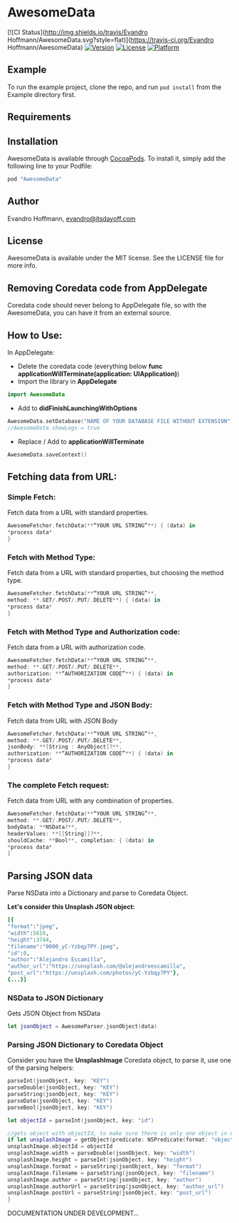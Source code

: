 # AwesomeData

[![CI Status](http://img.shields.io/travis/Evandro Hoffmann/AwesomeData.svg?style=flat)](https://travis-ci.org/Evandro Hoffmann/AwesomeData)
[![Version](https://img.shields.io/cocoapods/v/AwesomeData.svg?style=flat)](http://cocoapods.org/pods/AwesomeData)
[![License](https://img.shields.io/cocoapods/l/AwesomeData.svg?style=flat)](http://cocoapods.org/pods/AwesomeData)
[![Platform](https://img.shields.io/cocoapods/p/AwesomeData.svg?style=flat)](http://cocoapods.org/pods/AwesomeData)

## Example

To run the example project, clone the repo, and run `pod install` from the Example directory first.

## Requirements

## Installation

AwesomeData is available through [CocoaPods](http://cocoapods.org). To install
it, simply add the following line to your Podfile:

```ruby
pod "AwesomeData"
```

## Author

Evandro Hoffmann, evandro@itsdayoff.com

## License

AwesomeData is available under the MIT license. See the LICENSE file for more info.

## Removing Coredata code from AppDelegate
Coredata code should never belong to AppDelegate file, so with the AwesomeData, you can have it from an external source.

## How to Use:

In AppDelegate:
- Delete the coredata code (everything below **func applicationWillTerminate(application: UIApplication)**)
- Import the library in **AppDelegate**
```swift
import AwesomeData
```
- Add to **didFinishLaunchingWithOptions**
```swift
AwesomeData.setDatabase("NAME OF YOUR DATABASE FILE WITHOUT EXTENSION")
//AwesomeData.showLogs = true
```
- Replace / Add to **applicationWillTerminate**
```swift
AwesomeData.saveContext()
```

## Fetching data from URL:

### Simple Fetch:

Fetch data from a URL with standard properties.

```swift
AwesomeFetcher.fetchData(**“YOUR URL STRING”**) { (data) in
*process data*
}
```

### Fetch with Method Type:

Fetch data from a URL with standard properties, but choosing the method type.

```swift
AwesomeFetcher.fetchData(**“YOUR URL STRING”**,
method: **.GET/.POST/.PUT/.DELETE**) { (data) in
*process data*
}
```

### Fetch with Method Type and Authorization code:

Fetch data from a URL with authorization code.

```swift
AwesomeFetcher.fetchData(**“YOUR URL STRING”**,
method: **.GET/.POST/.PUT/.DELETE**,
authorization: **“AUTHORIZATION CODE”**) { (data) in
*process data*
}
```

### Fetch with Method Type and JSON Body:

Fetch data from URL with JSON Body

```swift
AwesomeFetcher.fetchData(**“YOUR URL STRING”**,
method: **.GET/.POST/.PUT/.DELETE**,
jsonBody: **[String : AnyObject]?**,
authorization: **“AUTHORIZATION CODE”**) { (data) in
*process data*
}
```

### The complete Fetch request:

Fetch data from URL with any combination of properties.

```swift
AwesomeFetcher.fetchData(**“YOUR URL STRING”**,
method: **.GET/.POST/.PUT/.DELETE**,
bodyData: **NSData?**,
headerValues: **[[String]]?**,
shouldCache: **Bool**, completion: { (data) in
*process data*
}
```

## Parsing JSON data

Parse NSData into a Dictionary and parse to Coredata Object.

**Let's consider this Unsplash JSON object:**
```ruby
[{
"format":"jpeg",
"width":5616,
"height":3744,
"filename":"0000_yC-Yzbqy7PY.jpeg",
"id":0,
"author":"Alejandro Escamilla",
"author_url":"https://unsplash.com/@alejandroescamilla",
"post_url":"https://unsplash.com/photos/yC-Yzbqy7PY"},
{...}]
```

### NSData to JSON Dictionary

Gets JSON Object from NSData

```swift
let jsonObject = AwesomeParser.jsonObject(data)
```

### Parsing JSON Dictionary to Coredata Object

Consider you have the **UnsplashImage** Coredata object, to parse it, use one of the parsing helpers:
```swift
parseInt(jsonObject, key: "KEY")
parseDouble(jsonObject, key: "KEY")
parseString(jsonObject, key: "KEY")
parseDate(jsonObject, key: "KEY")
parseBool(jsonObject, key: "KEY")
```

```swift
let objectId = parseInt(jsonObject, key: "id")

//gets object with objectId, to make sure there is only one object in Coredata with that ID. If it's nil, create a new object and use it.
if let unsplashImage = getObject(predicate: NSPredicate(format: "objectId == %d", objectId.intValue), createIfNil: true) as? UnsplashImage {
unsplashImage.objectId = objectId
unsplashImage.width = parseDouble(jsonObject, key: "width")
unsplashImage.height = parseInt(jsonObject, key: "height")
unsplashImage.format = parseString(jsonObject, key: "format")
unsplashImage.filename = parseString(jsonObject, key: "filename")
unsplashImage.author = parseString(jsonObject, key: "author")
unsplashImage.authorUrl = parseString(jsonObject, key: "author_url")
unsplashImage.postUrl = parseString(jsonObject, key: "post_url")
}
```

DOCUMENTATION UNDER DEVELOPMENT…